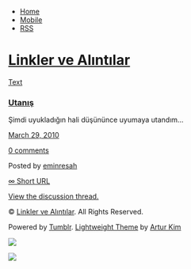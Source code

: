 -   [Home](/)
-   [Mobile](/mobile)
-   [RSS](http://eminresah.tumblr.com/rss)

[Linkler ve Alıntılar](/)
=========================

[Text](http://eminresah.tumblr.com/post/480623128/utan-s)

### [Utanış](http://eminresah.tumblr.com/post/480623128/utan-s)

Şimdi uyukladığın hali düşününce uyumaya utandım…

[March 29, 2010](http://eminresah.tumblr.com/post/480623128/utan-s)

[0
comments](http://eminresah.tumblr.com/post/480623128/utan-s#disqus_thread)

Posted by [eminresah](http://eminresah.tumblr.com/)

[∞ Short URL](http://tmblr.co/ZWS1OySfReO)

[View the discussion thread.](http://erblog.disqus.com/?url=ref)

© [Linkler ve Alıntılar](/). All Rights Reserved.

Powered by [Tumblr](http://tumblr.com). [Lightweight
Theme](http://www.tumblr.com/theme/10820) by [Artur
Kim](http://arturkim.com)

![](https://px.srvcs.tumblr.com/impixu?T=1434918932&J=eyJ0eXBlIjoidXJsIiwidXJsIjoiaHR0cDpcL1wvZW1pbnJlc2FoLnR1bWJsci5jb21cL3Bvc3RcLzQ4MDYyMzEyOFwvdXRhbi1zIiwicmVxdHlwZSI6MCwicm91dGUiOiJcL3Bvc3RcLzppZFwvOnN1bW1hcnkiLCJub3NjcmlwdCI6MX0=&U=OKBCBHNNPO&K=85f718ea98ab642a492dbfbbc79ba8610197a698af62a45b565492961f5ef17f&R=)

![](https://px.srvcs.tumblr.com/impixu?T=1434918932&J=eyJ0eXBlIjoicG9zdCIsInVybCI6Imh0dHA6XC9cL2VtaW5yZXNhaC50dW1ibHIuY29tXC9wb3N0XC80ODA2MjMxMjhcL3V0YW4tcyIsInJlcXR5cGUiOjAsInJvdXRlIjoiXC9wb3N0XC86aWRcLzpzdW1tYXJ5IiwicG9zdHMiOlt7InBvc3RpZCI6IjQ4MDYyMzEyOCIsImJsb2dpZCI6IjM2NDgwMjgiLCJzb3VyY2UiOjMzfV0sIm5vc2NyaXB0IjoxfQ==&U=OFDBMMBAJK&K=6155a22d22344b22da7b36a24e953ccbe817a28c9dff9b5a63012f42a5c2efb2&R=)

